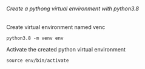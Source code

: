 ###### Create a pythong virtual environment with python3.8

Create virtual environment named venc

    python3.8 -m venv env
    

Activate the created python virtual environment

    source env/bin/activate